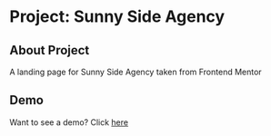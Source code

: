 # Project: Sunny Side Agency
## About Project
A landing page for Sunny Side Agency taken from Frontend Mentor

## Demo
Want to see a demo? Click [here](https://5hraddha.github.io/sunny-side-agency/)
